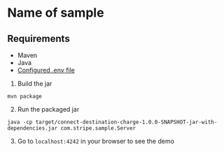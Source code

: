# Name of sample

## Requirements

- Maven
- Java
- [Configured .env file](../../README.md)

1. Build the jar

```
mvn package
```

2. Run the packaged jar

```
java -cp target/connect-destination-charge-1.0.0-SNAPSHOT-jar-with-dependencies.jar com.stripe.sample.Server
```

3. Go to `localhost:4242` in your browser to see the demo

